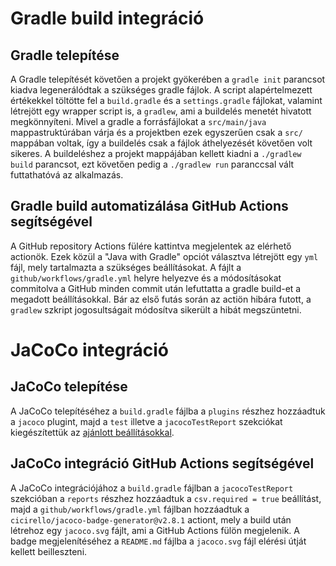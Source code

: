 # Gradle build integráció

## Gradle telepítése

A Gradle telepítését követően a projekt gyökerében a `gradle init` parancsot kiadva legenerálódtak a szükséges gradle fájlok.
A script alapértelmezett értékekkel töltötte fel a `build.gradle` és a `settings.gradle` fájlokat, valamint létrejött egy 
wrapper script is, a `gradlew`, ami a buildelés menetét hivatott megkönnyíteni. Mivel a gradle a forrásfájlokat a `src/main/java`
mappastruktúrában várja és a projektben ezek egyszerűen csak a `src/` mappában voltak, így a buildelés 
csak a fájlok áthelyezését követően volt sikeres. A buildeléshez a projekt mappájában 
kellett kiadni a `./gradlew build` parancsot, ezt követően pedig a `./gradlew run` paranccsal vált futtathatóvá az alkalmazás.

## Gradle build automatizálása GitHub Actions segítségével

A GitHub repository Actions fülére kattintva megjelentek az elérhető actionök. Ezek közül a "Java with Gradle" opciót választva
létrejött egy `yml` fájl, mely tartalmazta a szükséges beállításokat. A fájlt a `github/workflows/gradle.yml` helyre 
helyezve és a módosításokat commitolva a GitHub minden commit után lefuttatta a gradle build-et a megadott beállításokkal.
Bár az első futás során az actiön hibára futott, a `gradlew` szkript jogosultságait módosítva sikerült a hibát megszüntetni.

# JaCoCo integráció

## JaCoCo telepítése

A JaCoCo telepítéséhez a `build.gradle` fájlba a `plugins` részhez hozzáadtuk a `jacoco` plugint, majd a `test` illetve a `jacocoTestReport`
szekciókat kiegészítettük az [ajánlott beállításokkal](https://docs.gradle.org/current/userguide/jacoco_plugin.html#sec:jacoco_report_configuration). 

## JaCoCo integráció GitHub Actions segítségével

A JaCoCo integrációjához a `build.gradle` fájlban a `jacocoTestReport`
szekcióban a `reports` részhez hozzáadtuk a `csv.required = true` beállítást, majd a `github/workflows/gradle.yml` fájlban
hozzáadtuk a `cicirello/jacoco-badge-generator@v2.8.1` actiont, mely a build után létrehoz egy `jacoco.svg` fájlt, ami a
GitHub Actions fülön megjelenik. A badge megjelenítéséhez a `README.md` fájlba a `jacoco.svg` fájl elérési útját
kellett beilleszteni.
